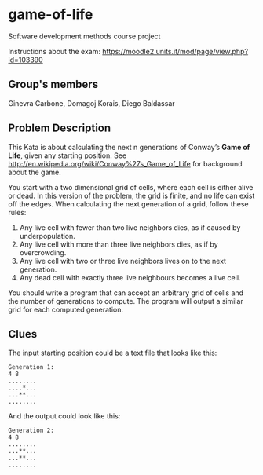 # game-of-life
Software development methods course project

Instructions about the exam: https://moodle2.units.it/mod/page/view.php?id=103390

## Group's members
Ginevra Carbone, Domagoj Korais, Diego Baldassar

## Problem Description

This Kata is about calculating the next n generations of Conway’s **Game of Life**, given any starting position. See http://en.wikipedia.org/wiki/Conway%27s_Game_of_Life for background about the game.

You start with a two dimensional grid of cells, where each cell is either alive or dead. In this version of the problem, the grid is finite, and no life can exist off the edges. When calculating the next generation of a grid, follow these rules:

1. Any live cell with fewer than two live neighbors dies, as if caused by underpopulation.
2. Any live cell with more than three live neighbors dies, as if by overcrowding.
3. Any live cell with two or three live neighbors lives on to the next generation.
4. Any dead cell with exactly three live neighbours becomes a live cell.

You should write a program that can accept an arbitrary grid of cells and the number of generations to compute. The program will output a similar grid for each computed generation.


## Clues

The input starting position could be a text file that looks like this:

```
Generation 1:
4 8
........
....*...
...**...
........
```

And the output could look like this:

```
Generation 2:
4 8
........
...**...
...**...
........
```
